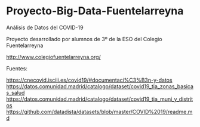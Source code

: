# Proyecto-Big-Data-Fuentelarreyna
Análisis de Datos del COVID-19

Proyecto desarrollado por alumnos de 3º de la ESO del Colegio Fuentelarreyna 

http://www.colegiofuentelarreyna.org/

Fuentes:

https://cnecovid.isciii.es/covid19/#documentaci%C3%B3n-y-datos
https://datos.comunidad.madrid/catalogo/dataset/covid19_tia_zonas_basicas_salud
https://datos.comunidad.madrid/catalogo/dataset/covid19_tia_muni_y_distritos
https://github.com/datadista/datasets/blob/master/COVID%2019/readme.md

